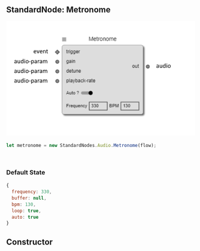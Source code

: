 ## StandardNode: Metronome

<img class="zoomable" alt="Metronome standard node" src="/images/standard-nodes/audio/metronome.png" />

<Hierarchy :extend="{name: 'Node', link: '../../api/classes/node.html'}" />
<br/>

```js
let metronome = new StandardNodes.Audio.Metronome(flow);
```

<br/>

### Default State

```js
{
  frequency: 330,
  buffer: null,
  bpm: 130,
  loop: true,
  auto: true
}
```

## Constructor

<Method type="method">
  <template v-slot:signature>
    new Metronome(<strong>flow: </strong><em><Ref to="../../api/classes/flow">Flow</Ref></em>,
    <strong>options?: </strong><em><Ref to="../../api/interfaces/node-creator-options">NodeCreatorOptions</Ref></em>):
    <em><Ref to="#standardnode-metronome">Metronome</Ref></em>
  </template>
  <template v-slot:params>
    <Param name="flow">
      <em><Ref to="../../api/classes/flow">Flow</Ref></em>
    </Param>
    <Param name="options?">
      <em><Ref to="../../api/interfaces/node-creator-options">NodeCreatorOptions</Ref></em>
      <template v-slot:default-value>
        <em>{}</em>
      </template>
    </Param>
  </template>
</Method>

<script setup>
import Method from "../../../../../components/api/Method.vue";
import Param from "../../../../../components/api/Param.vue";
import Ref from "../../../../../components/api/Ref.vue";
import Hierarchy from "../../../../../components/api/Hierarchy.vue";
</script>
